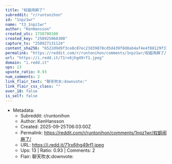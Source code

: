 ```yaml
---
title: "权蛆闹麻了"
subreddit: "r/runtonihon"
id: "1npz1wr"
name: "t3_1npz1wr"
author: "KenHansson"
created_utc: 1758780180
created_key: "250925060300"
capture_ts: "250927131124"
content_sha256: "6522d9d9f3ce8c87ec23d39878cd5d439f8d8ab4af4e4f88129f371516aed29c"
permalink: "https://reddit.com/r/runtonihon/comments/1npz1wr/权蛆闹麻了/"
url: "https://i.redd.it/71rx6jhg49rf1.jpeg"
domain: "i.redd.it"
ups: 13
upvote_ratio: 0.93
num_comments: 2
link_flair_text: "聊天吹水:downvote:"
link_flair_css_class: ""
over_18: false
is_self: false
---
```


- Metadata:
  - Subreddit: r/runtonihon
  - Author: KenHansson
  - Created: 2025-09-25T06:03:00Z
  - Permalink: https://reddit.com/r/runtonihon/comments/1npz1wr/权蛆闹麻了/
  - URL: https://i.redd.it/71rx6jhg49rf1.jpeg
  - Ups: 13 | Ratio: 0.93 | Comments: 2
  - Flair: 聊天吹水:downvote:

